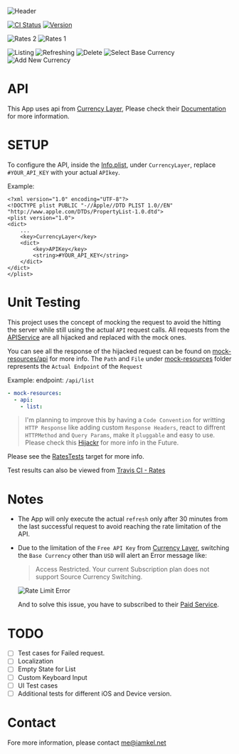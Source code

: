 ![Header](screenshots/header.png)

[![CI Status](https://img.shields.io/travis/michaelhenry/Rates.svg?style=flat)](https://travis-ci.org/michaelhenry/Rates) [![Version](https://img.shields.io/badge/version-1.0-black.svg?style=flat)](#)

![Rates 2](screenshots/rates2.gif) ![Rates 1](screenshots/rates1.gif)

![Listing](screenshots/listing.png) ![Refreshing](screenshots/refreshing.png) ![Delete](screenshots/delete.png) ![Select Base Currency](screenshots/select-base-currency.png) ![Add New Currency](screenshots/add-new-currency.png)

# API

This App uses api from [Currency Layer](https://currencylayer.com), Please check their [Documentation](https://currencylayer.com/documentation) for more information.

# SETUP

To configure the API, inside the [Info.plist](Rates/Info.plist), under `CurrencyLayer`,
replace `#YOUR_API_KEY` with your actual `APIkey`.

Example:
 
```
<?xml version="1.0" encoding="UTF-8"?>
<!DOCTYPE plist PUBLIC "-//Apple//DTD PLIST 1.0//EN" "http://www.apple.com/DTDs/PropertyList-1.0.dtd">
<plist version="1.0">
<dict>
	...
	<key>CurrencyLayer</key>
	<dict>
		<key>APIKey</key>
		<string>#YOUR_API_KEY</string>
	</dict>
</dict>
</plist>
```

# Unit Testing

This project uses the concept of mocking the request to avoid the hitting the server while still using the actual `API` request calls. All requests from the [APIService](Rates/Services/APIService.swift) are all hijacked and replaced  with the mock ones.

You can see all the response of the hijacked request can be found on [mock-resources/api](/mock-resources/api) for more info. The `Path` and `File` under [mock-resources](/mock-resources) folder represents the `Actual Endpoint` of the `Request`

Example:
endpoint: `/api/list`

```yml
- mock-resources:
  - api:
    - list:
```

> I'm planning to improve this by having a `Code Convention` for writting `HTTP Response` like adding custom `Response Headers`, react to diffrent `HTTPMethod` and `Query Params`, make it `pluggable` and easy to use. Please check this [Hijackr](https://github.com/michaelhenry/Hijackr) for more info in the Future.


Please see the [RatesTests](RatesTests) target for more info.

Test results can also be viewed from [Travis CI - Rates](https://travis-ci.org/michaelhenry/Rates)

# Notes

- The App will only execute the actual `refresh` only after 30 minutes from the last successful request to avoid reaching the rate limitation of the API.
- Due to the limitation of the `Free API Key` from [Currency Layer](https://currencylayer.com), switching the `Base Currency` other than `USD` will alert an Error message like:

  > Access Restricted. Your current Subscription plan does not support Source Currency Switching.

	![Rate Limit Error](screenshots/error.png)

  And to solve this issue, you have to subscribed to their [Paid Service](https://currencylayer.com/product).

# TODO

- [ ] Test cases for Failed request.
- [ ] Localization
- [ ] Empty State for List
- [ ] Custom Keyboard Input
- [ ] UI Test cases
- [ ] Additional tests for different iOS and Device version.

# Contact

Fore more information, please contact me@iamkel.net

